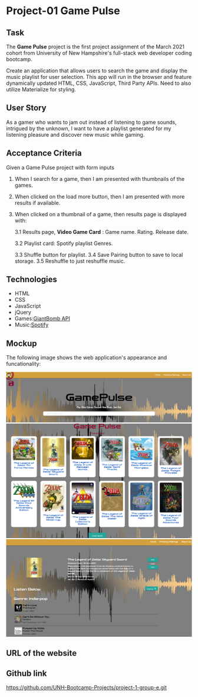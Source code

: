 # Project-01 Game Pulse

## Task
The **Game Pulse** project is the first project assignment of the March 2021 cohort from University of New Hampshire's full-stack web developer coding bootcamp.

Create an application that allows users to search the game and display the music playlist for user selection. This app will run in the browser and feature dynamically updated HTML, CSS, JavaScript, Third Party APIs. Need to also utilize Materialize for styling.   

## User Story

As a gamer who wants to jam out instead of listening to game sounds, intrigued by the unknown, I want to have a playlist generated for my listening pleasure and discover new music while gaming.

## Acceptance Criteria

Given a Game Pulse project with form inputs

1. When I search for a game, then I am presented with thumbnails of the games.

2. When clicked on the load more button, then I am presented with more results if available.

3. When clicked on a thumbnail of a game, then results page is displayed with:
    
    3.1 Results page, **Video Game Card** :
             Game name.
             Rating.
             Release date.

    3.2 Playlist card:
            Spotify playlist Genres.

    3.3 Shuffle button for playlist.
    3.4 Save Pairing button to save to local storage.
    3.5 Reshuffle to just reshuffle music.

## Technologies
 - HTML
 - CSS
 - JavaScript
 - jQuery
 - Games:[GiantBomb API](https://www.giantbomb.com/api)
 - Music:[Spotify]( https://developer.spotify.com/documentation/web-api/)

## Mockup

The following image shows the web application's appearance and funcationality:

![Game Pulse Search Page](./assets/images/searchpage.PNG)
![Game Pulse Pick A Game Page](./assets/images/pickagame.PNG)
![Game Pulse Results Page](./assets/images/resultspage.PNG)


## URL of the website 
  

## Github link 
https://github.com/UNH-Bootcamp-Projects/project-1-group-e.git







